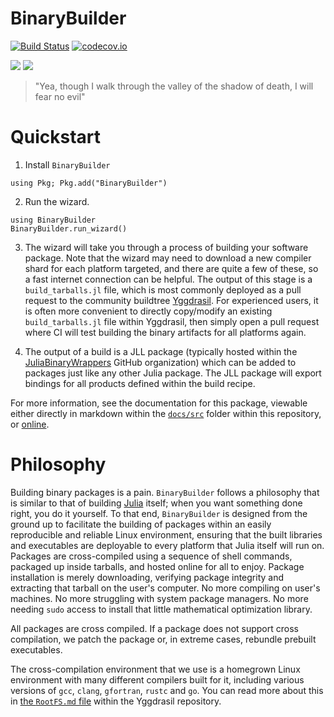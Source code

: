 # BinaryBuilder

[![Build Status](https://travis-ci.org/JuliaPackaging/BinaryBuilder.jl.svg?branch=master)](https://travis-ci.org/JuliaPackaging/BinaryBuilder.jl)  [![codecov.io](http://codecov.io/github/JuliaPackaging/BinaryBuilder.jl/coverage.svg?branch=master)](http://codecov.io/github/JuliaPackaging/BinaryBuilder.jl?branch=master)

[![](https://img.shields.io/badge/docs-stable-blue.svg)](https://juliapackaging.github.io/BinaryBuilder.jl/stable)
[![](https://img.shields.io/badge/docs-latest-blue.svg)](https://juliapackaging.github.io/BinaryBuilder.jl/latest)

> "Yea, though I walk through the valley of the shadow of death, I will fear no evil"

# Quickstart

1. Install `BinaryBuilder`
```
using Pkg; Pkg.add("BinaryBuilder")
```

2. Run the wizard. 
```
using BinaryBuilder
BinaryBuilder.run_wizard()
```

3. The wizard will take you through a process of building your software package. Note that the wizard may need to download a new compiler shard for each platform targeted, and there are quite a few of these, so a fast internet connection can be helpful.  The output of this stage is a `build_tarballs.jl` file, which is most commonly deployed as a pull request to the community buildtree [Yggdrasil](https://github.com/JuliaPackaging/Yggdrasil).  For experienced users, it is often more convenient to directly copy/modify an existing `build_tarballs.jl` file within Yggdrasil, then simply open a pull request where CI will test building the binary artifacts for all platforms again.

4. The output of a build is a JLL package (typically hosted within the [JuliaBinaryWrappers](https://github.com/JuliaBinaryWrappers/) GitHub organization) which can be added to packages just like any other Julia package.  The JLL package will export bindings for all products defined within the build recipe.

For more information, see the documentation for this package, viewable either directly in markdown within the [`docs/src`](docs/src) folder within this repository, or [online](https://juliapackaging.github.io/BinaryBuilder.jl/latest).

# Philosophy

Building binary packages is a pain.  `BinaryBuilder` follows a philosophy that is similar to that of building [Julia](https://julialang.org) itself; when you want something done right, you do it yourself.  To that end, `BinaryBuilder` is designed from the ground up to facilitate the building of packages within an easily reproducible and reliable Linux environment, ensuring that the built libraries and executables are deployable to every platform that Julia itself will run on.  Packages are cross-compiled using a sequence of shell commands, packaged up inside tarballs, and hosted online for all to enjoy.  Package installation is merely downloading, verifying package integrity and extracting that tarball on the user's computer.  No more compiling on user's machines.  No more struggling with system package managers.  No more needing `sudo` access to install that little mathematical optimization library.

All packages are cross compiled. If a package does not support cross compilation, we patch the package or, in extreme cases, rebundle prebuilt executables.

The cross-compilation environment that we use is a homegrown Linux environment with many different compilers built for it, including various versions of `gcc`, `clang`, `gfortran`, `rustc` and `go`.  You can read more about this in [the `RootFS.md` file](https://github.com/JuliaPackaging/Yggdrasil/blob/master/RootFS.md) within the Yggdrasil repository.
